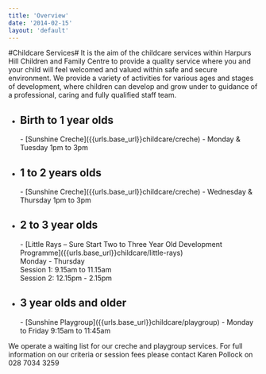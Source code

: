 ```yaml
---
title: 'Overview'
date: '2014-02-15'
layout: 'default'
---
```

#Childcare Services#
<span id="childcare">
It is the aim of the childcare services within Harpurs Hill Children and Family Centre to provide a quality service where you and your child will feel welcomed and valued within safe and secure environment.  We provide a variety of activities for various ages and stages of development, where children can develop and grow under to guidance of a professional, caring and fully qualified staff team.  

- <h2>Birth to 1 year olds</h2>
    - [Sunshine Creche]({{urls.base_url}}childcare/creche) - Monday &amp; Tuesday 1pm to 3pm

- <h2>1 to 2 years olds</h2>
    - [Sunshine Creche]({{urls.base_url}}childcare/creche) - Wednesday &amp; Thursday 1pm to 3pm

- <h2>2 to 3 year olds</h2>
    - [Little Rays – Sure Start Two to Three Year Old Development Programme]({{urls.base_url}}childcare/little-rays) 
        <br/>Monday - Thursday<br/>
	Session 1: 9.15am to 11.15am<br/> 
	Session 2: 12.15pm - 2.15pm<br/>


- <h2>3 year olds and older</h2>
    - [Sunshine Playgroup]({{urls.base_url}}childcare/playgroup) - Monday to Friday 9:15am to 11:45am

We operate a waiting list for our creche and playgroup services.  For full information on our criteria or session fees please contact Karen Pollock on 028 7034 3259  
</span>
